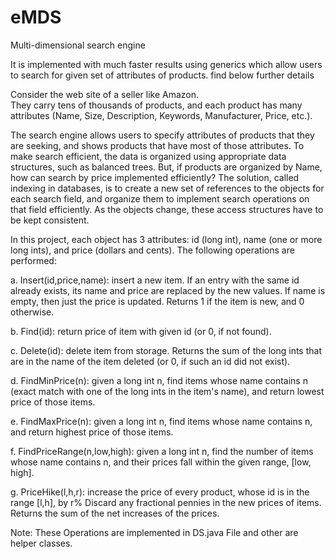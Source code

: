 # eMDS
Multi-dimensional search engine

It is implemented with much faster results using generics which allow users to search for given set of attributes of products.
find below further details

Consider the web site of a seller like Amazon.  
They carry tens of thousands of products, and each product has many
attributes (Name, Size, Description, Keywords, Manufacturer, Price, etc.).  

The search engine allows users to specify attributes of products that
they are seeking, and shows products that have most of those
attributes.  To make search efficient, the data is organized using
appropriate data structures, such as balanced trees.  But, if products
are organized by Name, how can search by price implemented efficiently?
The solution, called indexing in databases, is to create a new set of
references to the objects for each search field, and organize them to
implement search operations on that field efficiently.  As the objects
change, these access structures have to be kept consistent.

In this project, each object has 3 attributes: id (long int), name
(one or more long ints), and price (dollars and cents).  The following
operations are performed:

   a. Insert(id,price,name): insert a new item.  If an entry with the
      same id already exists, its name and price are replaced by the
      new values.  If name is empty, then just the price is updated.
      Returns 1 if the item is new, and 0 otherwise.

   b. Find(id): return price of item with given id (or 0, if not found).

   c. Delete(id): delete item from storage.  Returns the sum of the
      long ints that are in the name of the item deleted (or 0, if
      such an id did not exist).

   d. FindMinPrice(n): given a long int n, find items whose name
      contains n (exact match with one of the long ints in the item's
      name), and return lowest price of those items.

   e. FindMaxPrice(n): given a long int n, find items whose name
      contains n, and return highest price of those items.

   f. FindPriceRange(n,low,high): given a long int n, find the number
      of items whose name contains n, and their prices fall within the
      given range, [low, high].

   g. PriceHike(l,h,r): increase the price of every product, whose id is 
      in the range [l,h], by r%  Discard any fractional pennies in the new 
      prices of items.  Returns the sum of the net increases of the prices.

Note: These Operations are implemented in DS.java File and other are helper classes.
